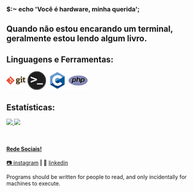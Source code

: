 ### $:~ echo 'Você é hardware, minha querida';

<h2>Quando não estou encarando um terminal, geralmente estou lendo algum livro.</h2>

## Linguagens e Ferramentas: 

<code><img height="50" src="https://raw.githubusercontent.com/github/explore/80688e429a7d4ef2fca1e82350fe8e3517d3494d/topics/git/git.png"></code>
<code><img height="50" src="https://raw.githubusercontent.com/github/explore/80688e429a7d4ef2fca1e82350fe8e3517d3494d/topics/terminal/terminal.png"></code>
<code><img height="50" src="https://raw.githubusercontent.com/github/explore/80688e429a7d4ef2fca1e82350fe8e3517d3494d/topics/c/c.png"></code>
<code><img height="50" src="https://raw.githubusercontent.com/github/explore/80688e429a7d4ef2fca1e82350fe8e3517d3494d/topics/php/php.png"></code>

## Estatísticas:
<div>
<a href="https://github.com/oestrangeiro">
<img loading="lazy" height="180em" src="https://github-readme-stats.vercel.app/api/top-langs/?username=oestrangeiro&layout=compact&langs_count=7&theme=dark"/>
<img loading="lazy" height="180em" src="https://github-readme-stats.vercel.app/api?username=oestrangeiro&show_icons=true&theme=dark&include_all_commits=true&count_private=true"/>
</div>



[instagram]: https://www.instagram.com/mateust2kk/
[linkedin]: https://www.linkedin.com/in/SEULINKEDIN/
<br>

#### Rede Sociais!

📷 [instagram][instagram] **|** 
👔 [linkedin][linkedin]

<p> Programs should be written for people to read, and only incidentally for machines to execute. </p>

